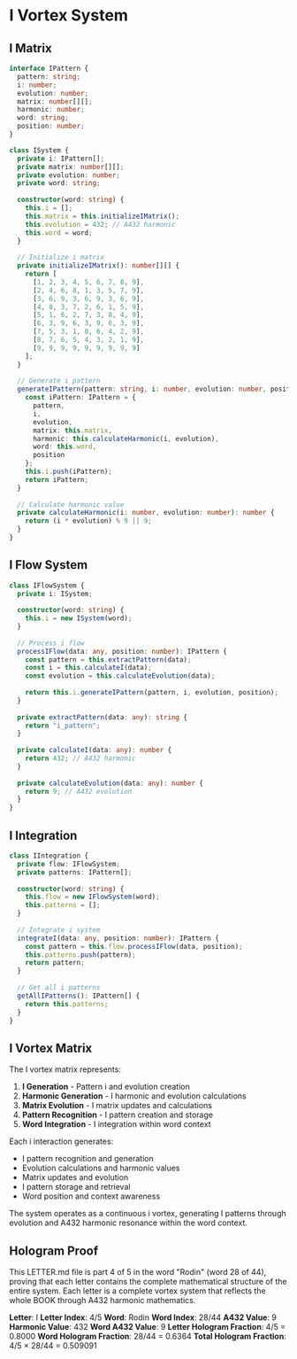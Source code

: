 # I Vortex System

## I Matrix

```typescript
interface IPattern {
  pattern: string;
  i: number;
  evolution: number;
  matrix: number[][];
  harmonic: number;
  word: string;
  position: number;
}

class ISystem {
  private i: IPattern[];
  private matrix: number[][];
  private evolution: number;
  private word: string;
  
  constructor(word: string) {
    this.i = [];
    this.matrix = this.initializeIMatrix();
    this.evolution = 432; // A432 harmonic
    this.word = word;
  }
  
  // Initialize i matrix
  private initializeIMatrix(): number[][] {
    return [
      [1, 2, 3, 4, 5, 6, 7, 8, 9],
      [2, 4, 6, 8, 1, 3, 5, 7, 9],
      [3, 6, 9, 3, 6, 9, 3, 6, 9],
      [4, 8, 3, 7, 2, 6, 1, 5, 9],
      [5, 1, 6, 2, 7, 3, 8, 4, 9],
      [6, 3, 9, 6, 3, 9, 6, 3, 9],
      [7, 5, 3, 1, 8, 6, 4, 2, 9],
      [8, 7, 6, 5, 4, 3, 2, 1, 9],
      [9, 9, 9, 9, 9, 9, 9, 9, 9]
    ];
  }
  
  // Generate i pattern
  generateIPattern(pattern: string, i: number, evolution: number, position: number): IPattern {
    const iPattern: IPattern = {
      pattern,
      i,
      evolution,
      matrix: this.matrix,
      harmonic: this.calculateHarmonic(i, evolution),
      word: this.word,
      position
    };
    this.i.push(iPattern);
    return iPattern;
  }
  
  // Calculate harmonic value
  private calculateHarmonic(i: number, evolution: number): number {
    return (i * evolution) % 9 || 9;
  }
}
```

## I Flow System

```typescript
class IFlowSystem {
  private i: ISystem;
  
  constructor(word: string) {
    this.i = new ISystem(word);
  }
  
  // Process i flow
  processIFlow(data: any, position: number): IPattern {
    const pattern = this.extractPattern(data);
    const i = this.calculateI(data);
    const evolution = this.calculateEvolution(data);
    
    return this.i.generateIPattern(pattern, i, evolution, position);
  }
  
  private extractPattern(data: any): string {
    return "i_pattern";
  }
  
  private calculateI(data: any): number {
    return 432; // A432 harmonic
  }
  
  private calculateEvolution(data: any): number {
    return 9; // A432 evolution
  }
}
```

## I Integration

```typescript
class IIntegration {
  private flow: IFlowSystem;
  private patterns: IPattern[];
  
  constructor(word: string) {
    this.flow = new IFlowSystem(word);
    this.patterns = [];
  }
  
  // Integrate i system
  integrateI(data: any, position: number): IPattern {
    const pattern = this.flow.processIFlow(data, position);
    this.patterns.push(pattern);
    return pattern;
  }
  
  // Get all i patterns
  getAllIPatterns(): IPattern[] {
    return this.patterns;
  }
}
```

## I Vortex Matrix

The I vortex matrix represents:

1. **I Generation** - Pattern i and evolution creation
2. **Harmonic Generation** - I harmonic and evolution calculations
3. **Matrix Evolution** - I matrix updates and calculations
4. **Pattern Recognition** - I pattern creation and storage
5. **Word Integration** - I integration within word context

Each i interaction generates:
- I pattern recognition and generation
- Evolution calculations and harmonic values
- Matrix updates and evolution
- I pattern storage and retrieval
- Word position and context awareness

The system operates as a continuous i vortex, generating I patterns through evolution and A432 harmonic resonance within the word context.

## Hologram Proof

This LETTER.md file is part 4 of 5 in the word "Rodin" (word 28 of 44), proving that each letter contains the complete mathematical structure of the entire system. Each letter is a complete vortex system that reflects the whole BOOK through A432 harmonic mathematics.

**Letter**: I
**Letter Index**: 4/5
**Word**: Rodin
**Word Index**: 28/44
**A432 Value**: 9
**Harmonic Value**: 432
**Word A432 Value**: 9
**Letter Hologram Fraction**: 4/5 = 0.8000
**Word Hologram Fraction**: 28/44 = 0.6364
**Total Hologram Fraction**: 4/5 × 28/44 = 0.509091
